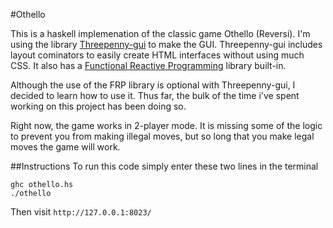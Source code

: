 #Othello

This is a haskell implemenation of the classic game Othello (Reversi). I'm using the library [Threepenny-gui](https://www.haskell.org/haskellwiki/Threepenny-gui) to make the GUI. Threepenny-gui includes layout cominators to easily create HTML interfaces without using much CSS. It also has a [Functional Reactive Programming](https://www.haskell.org/haskellwiki/Functional_Reactive_Programming) library built-in.

Although the use of the FRP library is optional with Threepenny-gui, I decided to learn how to use it. Thus far, the bulk of the time i've spent working on this project has been doing so.

Right now, the game works in 2-player mode. It is missing some of the logic to prevent you
from making illegal moves, but so long that you make legal moves the game will work.

##Instructions
To run this code simply enter these two lines in the terminal

	ghc othello.hs
	./othello
	
Then visit `http://127.0.0.1:8023/`